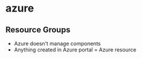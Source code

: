 # azure

## Resource Groups

- Azure doesn't manage components 
- Anything created in Azure portal = Azure resource 
